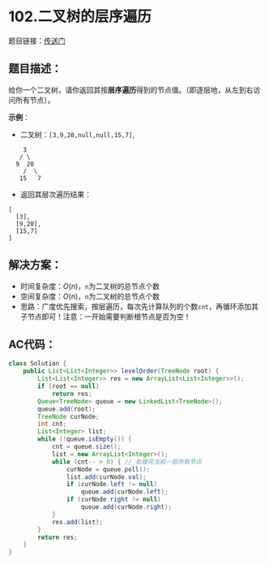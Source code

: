 # 102.二叉树的层序遍历
题目链接：[传送门](https://leetcode-cn.com/problems/binary-tree-level-order-traversal/)

## 题目描述：
给你一个二叉树，请你返回其按**层序遍历**得到的节点值。（即逐层地，从左到右访问所有节点）。

**示例**：

- 二叉树：`[3,9,20,null,null,15,7]`,

```
    3
   / \
  9  20
    /  \
   15   7
```

- 返回其层次遍历结果：

```
[
  [3],
  [9,20],
  [15,7]
]
```

## 解决方案：
- 时间复杂度：$O(n)$，`n`为二叉树的总节点个数
- 空间复杂度：$O(n)$，`n`为二叉树的总节点个数
- 思路：广度优先搜索，按层遍历，每次先计算队列的个数`cnt`，再循环添加其子节点即可！注意：一开始需要判断根节点是否为空！

## AC代码：
```java
class Solution {
	public List<List<Integer>> levelOrder(TreeNode root) {
		List<List<Integer>> res = new ArrayList<List<Integer>>();
		if (root == null)
			return res;
		Queue<TreeNode> queue = new LinkedList<TreeNode>();
		queue.add(root);
		TreeNode curNode;
		int cnt;
		List<Integer> list;
		while (!queue.isEmpty()) {
			cnt = queue.size();
			list = new ArrayList<Integer>();
			while (cnt-- > 0) { // 处理完当前一层所有节点
				curNode = queue.poll();
				list.add(curNode.val);
				if (curNode.left != null)
					queue.add(curNode.left);
				if (curNode.right != null)
					queue.add(curNode.right);
			}
			res.add(list);
		}
		return res;
	}
}
```